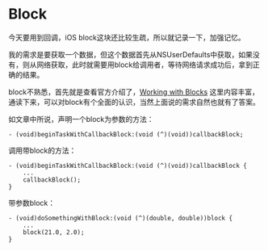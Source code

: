 # Block

今天要用到回调，iOS block这块还比较生疏，所以就记录一下，加强记忆。

我的需求是要获取一个数据，但这个数据首先从NSUserDefaults中获取，如果没有，则从网络获取，此时就需要用block给调用者，等待网络请求成功后，拿到正确的结果。

block不熟悉，首先就是查看官方介绍了，[Working with Blocks](https://developer.apple.com/library/archive/documentation/Cocoa/Conceptual/ProgrammingWithObjectiveC/WorkingwithBlocks/WorkingwithBlocks.html) 这里内容丰富，通读下来，可以对block有个全面的认识，当然上面说的需求自然也就有了答案。

如文章中所说，声明一个block为参数的方法：

```
- (void)beginTaskWithCallbackBlock:(void (^)(void))callbackBlock;
```

调用带block的方法：

```
- (void)beginTaskWithCallbackBlock:(void (^)(void))callbackBlock {
    ...
    callbackBlock();
}
```

带参数block：

```
- (void)doSomethingWithBlock:(void (^)(double, double))block {
    ...
    block(21.0, 2.0);
}
```